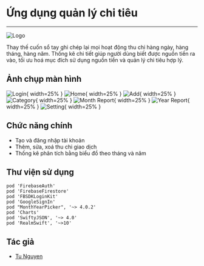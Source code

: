 #  Ứng dụng quản lý chi tiêu
***
![Logo](/MoneyManagementApp/Assets.xcassets/AppIcon.png)

Thay thế cuốn sổ tay ghi chép lại mọi hoạt động thu chi hàng ngày, hàng tháng, hàng năm.
Thống kê chi tiết giúp người dùng biết được nguồn tiền ra vào, tối ưu hoá mục đích sử dụng nguồn tiền và quản lý chi tiêu hợp lý.

## Ảnh chụp màn hình
![Login](MoneyManagementApp/Resource/Image/login.png){ width=25% }
![Home](MoneyManagementApp/Resource/Image/home.png){ width=25% }
![Add](MoneyManagementApp/Resource/Image/add.png){ width=25% }
![Category](MoneyManagementApp/Resource/Image/category.png){ width=25% }
![Month Report](MoneyManagementApp/Resource/Image/month.png){ width=25% }
![Year Report](MoneyManagementApp/Resource/Image/year.png){ width=25% }
![Setting](MoneyManagementApp/Resource/Image/setting.png){ width=25% }

## Chức năng chính
- Tạo và đăng nhập tài khoản
- Thêm, sửa, xoá thu chi giao dịch
- Thống kê phân tích bằng biểu đồ theo tháng và năm

## Thư viện sử dụng
    pod 'FirebaseAuth'
    pod 'FirebaseFirestore'
    pod 'FBSDKLoginKit'
    pod 'GoogleSignIn'
    pod "MonthYearPicker", '~> 4.0.2'
    pod 'Charts'
    pod 'SwiftyJSON', '~> 4.0'
    pod 'RealmSwift', '~>10'
    
## Tác giả
- [Tu Nguyen](https://www.facebook.com/tuna194/)
